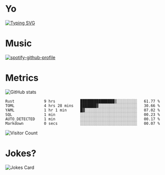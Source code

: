 # Yo

[![Typing SVG](https://readme-typing-svg.herokuapp.com?center=true&lines=Hel++l+o+wo+o+++r+l+++++++++d;Rust;Substrate;Dust;Guts)](https://git.io/typing-svg)

# Music

[![spotify-github-profile](https://spotify-github-profile.vercel.app/api/view?uid=na5blcw6x0jzl3k1m6uxyyk3y&cover_image=true&theme=default&bar_color=276524&bar_color_cover=true)](https://github.com/kittinan/spotify-github-profile)

# Metrics

![GitHub stats](https://github-readme-stats.vercel.app/api?username=AwesomeIbex&count_private=true&show_icons=true&theme=cobalt)

<!--START_SECTION:waka-->

```text
Rust             9 hrs           ███████████████▒░░░░░░░░░   61.77 %
TOML             4 hrs 28 mins   ███████▓░░░░░░░░░░░░░░░░░   30.66 %
YAML             1 hr 1 min      █▓░░░░░░░░░░░░░░░░░░░░░░░   07.02 %
SQL              1 min           ░░░░░░░░░░░░░░░░░░░░░░░░░   00.23 %
AUTO_DETECTED    1 min           ░░░░░░░░░░░░░░░░░░░░░░░░░   00.17 %
Markdown         0 secs          ░░░░░░░░░░░░░░░░░░░░░░░░░   00.07 %
```

<!--END_SECTION:waka-->

![Visitor Count](https://profile-counter.glitch.me/AwesomeIbex/count.svg)

# Jokes?

![Jokes Card](https://readme-jokes.vercel.app/api)

